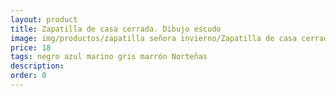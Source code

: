 ```yaml
---
layout: product
title: Zapatilla de casa cerrada. Dibujo escudo
image: img/productos/zapatilla señora invierno/Zapatilla de casa cerrada. Dibujo escudo=18=negro azul marino gris marrón Norteñas.webp
price: 18
tags: negro azul marino gris marrón Norteñas
description: 
order: 0
---
```

